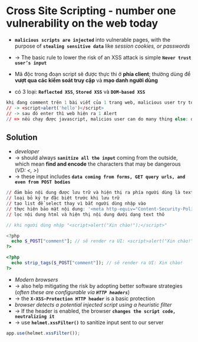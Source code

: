 
# Cross Site Scripting - number one vulnerability on the web today
*  **`malicious scripts are injected`** into vulnerable pages, with the purpose of **`stealing sensitive data`** like _session cookies, or passwords_
* -> The basic rule to lower the risk of an XSS attack is simple **`Never trust user’s input`**

* Mã độc trong đoạn script sẽ được thực thi ở **phía client**; thường dùng để **vượt qua các kiểm soát truy cập** và **mạo danh người dùng**

* có 3 loại: **`Reflected XSS`**, **`Stored XSS`** và **`DOM-based XSS`**

```r VD:
khi đang comment trên 1 bài viết của 1 trang web, malicious user try to insert a script into the comment like this: 
// -> <script>alert('hello')</script>
// -> sau đó enter thì web hiện ra 1 Alert
// => nếu chạy được javascript, malicios user can do many thing else: đánh cắp thông tin, điều hướng đến trang khác, chuyển tiền vào 1 tài khoản chỉ định,...
```

## Solution
* _developer_ 
* -> should always **`sanitize all the input`** coming from the outside, which mean **find and encode** the characters that may be dangerous (_VD: <, >_) 
* -> these input includes **`data coming from forms, GET query urls, and even from POST bodies`**
```r
// đảm bảo nội dung được lưu trữ và hiện thị ra phía người dùng là text thường 
// loại bỏ ký tự đặc biệt trước khi lưu trữ
// tạo list để select thay vì bắt người dùng nhập vào 
// thực hiện bảo mật nội dung: '<meta http-equiv="Content-Security-Policy" content="script-src 'self' https://apis.google.com">'
// lọc nội dung html và hiện thị nội dung dưới dạng text thô
```

```php
// khi người dùng nhập "<script>alert("Xin chào!");</script>"

<?php
  echo $_POST["comment"]; // sẽ render ra UI: <script>alert("Xin chào!");</script>
?>

<?php
  echo strip_tags($_POST["comment"]); // sẽ render ra UI: Xin chào!
?>
```

* _Modern browsers_ 
* -> also help mitigating the risk by adopting better software strategies (_often these are configurable via **`HTTP headers`**_)
* -> the **`X-XSS-Protection HTTP header`** is a basic protection
* _browser detects a potential injected script using a heuristic filter_
* -> If the header is enabled, the browser **`changes the script code, neutralizing it`**
* -> use **`helmet.xssFilter()`** to sanitize input sent to our server
```js
app.use(helmet.xssFilter());
```